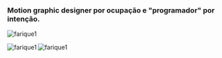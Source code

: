 <h3 align="left">Motion graphic designer por ocupação e "programador" por intenção.</h3>

<p align="left"> <img src="https://komarev.com/ghpvc/?username=farique1" alt="farique1" /> </p>

<p><img align="left" src="https://github-readme-stats.vercel.app/api/top-langs/?username=farique1&layout=compact&hide=html" alt="farique1" /></p>

<p>&nbsp;<img align="left" src="https://github-readme-stats.vercel.app/api?username=farique1&show_icons=true&hide=prs,contribs" alt="farique1" /></p>
